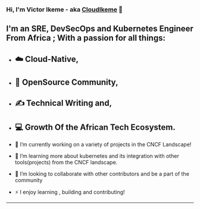 ### Hi, I'm Victor Ikeme - aka [CloudIkeme](https://ng.linkedin.com/in/victor-ikeme-838457232) 👋

## I'm an SRE, DevSecOps and Kubernetes Engineer From Africa ; With a passion for all things: 
- ## ☁️ Cloud-Native,
- ## 🤝 OpenSource Community,
- ## ✍️ Technical Writing and,
- ## 💻 Growth Of the African Tech Ecosystem.

- 🔭 I’m currently working on a variety of projects in the CNCF Landscape!
- 🌱 I’m learning more about kubernetes and its integration with other tools(projects) from the CNCF landscape.
- 👯 I’m looking to collaborate with other contributors and be a part of the community
- ⚡ I enjoy learning , building and contributing! 

<!--- ### Connect with me:

[<img align="left" alt="neonmirrors.net" width="22px" src="https://raw.githubusercontent.com/iconic/open-iconic/master/svg/globe.svg" />][website]
[<img align="left" alt="chipzoller | Twitter" width="22px" src="https://cdn.jsdelivr.net/npm/simple-icons@v3/icons/twitter.svg" />][twitter]
[<img align="left" alt="chipzoller | LinkedIn" width="22px" src="https://cdn.jsdelivr.net/npm/simple-icons@v3/icons/linkedin.svg" />][linkedin]

<br />

### Languages and Tools:

[<img align="left" alt="Visual Studio Code" width="26px" src="https://raw.githubusercontent.com/github/explore/80688e429a7d4ef2fca1e82350fe8e3517d3494d/topics/visual-studio-code/visual-studio-code.png" />](https://code.visualstudio.com/)
[<img align="left" alt="Git" width="26px" src="https://raw.githubusercontent.com/github/explore/80688e429a7d4ef2fca1e82350fe8e3517d3494d/topics/git/git.png" />](https://git-scm.com/)
[<img align="left" alt="GitHub" width="26px" src="https://raw.githubusercontent.com/github/explore/78df643247d429f6cc873026c0622819ad797942/topics/github/github.png" />](https://github.com/)

<br />
<br />

### 📕 Latest Blog Posts
<!-- BLOG-POST-LIST:START -->
<!--- [One-Time Pass Codes for Kyverno...With Quotas!](https://neonmirrors.net/post/2023-08/one-time-pass-codes-with-quotas/)
- [Experimental Generic JSON Validation with Kyverno](https://neonmirrors.net/post/2023-07/experimental-generic-json-validation-with-kyverno/)
- [Scheduled Mutations with Kyverno](https://neonmirrors.net/post/2023-07/scheduled-kyverno-mutations/)
- [One-Time Pass Codes for Kyverno](https://neonmirrors.net/post/2023-06/one-time-pass-codes-for-kyverno/)
- [Signing and Automating Policy Exceptions](https://neonmirrors.net/post/2023-03/signing-and-automating-policy-exceptions/) --->
<!-- BLOG-POST-LIST:END -->

---

<!--- [website]: https://neonmirrors.net
[twitter]: https://twitter.com/chipzoller
[linkedin]: https://linkedin.com/in/chipzoller --->

<!--
**CloudIkeme/CloudIkeme** is a ✨ _special_ ✨ repository because its `README.md` (this file) appears on your GitHub profile.

Here are some ideas to get you started:

- 🔭 I’m currently working on ...
- 🌱 I’m currently learning ...
- 👯 I’m looking to collaborate on ...
- 🤔 I’m looking for help with ...
- 💬 Ask me about ...
- 📫 How to reach me: ...
- 😄 Pronouns: ...
- ⚡ Fun fact: ...
-->
